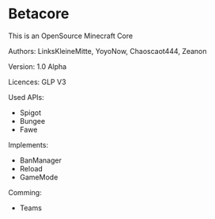 # Betacore
This is an OpenSource Minecraft Core

Authors: LinksKleineMitte, YoyoNow, Chaoscaot444, Zeanon

Version: 1.0 Alpha

Licences: GLP V3

Used APIs:
* Spigot
* Bungee
* Fawe

Implements:
* BanManager
* Reload
* GameMode
  
Comming:
* Teams
